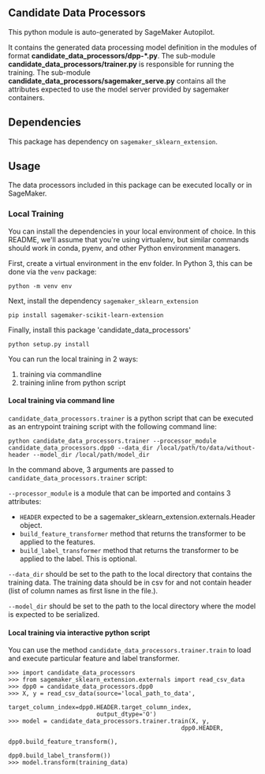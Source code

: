 ## Candidate Data Processors

This python module is auto-generated by SageMaker Autopilot.

It contains the generated data processing model definition in the modules of format **candidate_data_processors/dpp-\*.py**.
The sub-module **candidate_data_processors/trainer.py** is responsible for running the training.
The sub-module **candidate_data_processors/sagemaker_serve.py** contains all the attributes expected to use the model server provided by sagemaker containers.

## Dependencies
This package has dependency on `sagemaker_sklearn_extension`.

## Usage

The data processors included in this package can be executed locally or in SageMaker.

### Local Training

You can install the dependencies in your local environment of choice.
In this README, we'll assume that you're using virtualenv, but similar commands should work in conda, pyenv, and other Python environment managers.

First, create a virtual environment in the env folder. In Python 3, this can be done via the `venv` package:

```
python -m venv env
```

Next, install the dependency `sagemaker_sklearn_extension`

```
pip install sagemaker-scikit-learn-extension
```

Finally, install this package 'candidate_data_processors'

```
python setup.py install
```

You can run the local training in 2 ways:

1. training via commandline
2. training inline from python script

#### Local training via command line

`candidate_data_processors.trainer` is a python script that can be executed as an entrypoint training script with the following command line:

```
python candidate_data_processors.trainer --processor_module candidate_data_processors.dpp0 --data_dir /local/path/to/data/without-header --model_dir /local/path/model_dir
```

In the command above, 3 arguments are passed to `candidate_data_processors.trainer` script:

`--processor_module` is a module that can be imported and contains 3 attributes:

- `HEADER` expected to be a sagemaker_sklearn_extension.externals.Header object.
- `build_feature_transformer` method that returns the transformer to be applied to the features.
- `build_label_transformer` method that returns the transformer to be applied to the label. This is optional.

`--data_dir` should be set to the path to the local directory that contains the training data.
The training data should be in csv for and not contain header (list of column names as first lisne in the file.).

`--model_dir` should be set to the path to the local directory where the model is expected to be serialized.


#### Local training via interactive python script

You can use the method `candidate_data_processors.trainer.train` to load and execute particular feature and label transformer.

```
>>> import candidate_data_processors
>>> from sagemaker_sklearn_extension.externals import read_csv_data
>>> dpp0 = candidate_data_processors.dpp0
>>> X, y = read_csv_data(source='local_path_to_data',
                         target_column_index=dpp0.HEADER.target_column_index,
                         output_dtype='O')
>>> model = candidate_data_processors.trainer.train(X, y,
                                                 dpp0.HEADER,
                                                 dpp0.build_feature_transform(),
                                                 dpp0.build_label_transform())
>>> model.transform(training_data)
```
